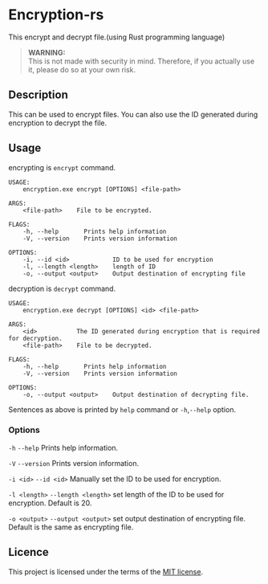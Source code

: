 Encryption-rs
====

This encrypt and decrypt file.(using Rust programming language) 

> **WARNING:**  
> This is not made with security in mind.
> Therefore, if you actually use it, please do so at your own risk.

## Description

This can be used to encrypt files.
You can also use the ID generated during encryption to decrypt the file.

## Usage

encrypting is `encrypt` command.
```
USAGE:
    encryption.exe encrypt [OPTIONS] <file-path>

ARGS:
    <file-path>    File to be encrypted.

FLAGS:
    -h, --help       Prints help information
    -V, --version    Prints version information

OPTIONS:
    -i, --id <id>            ID to be used for encryption
    -l, --length <length>    length of ID
    -o, --output <output>    Output destination of encrypting file
```

decryption is `decrypt` command.
```
USAGE:
    encryption.exe decrypt [OPTIONS] <id> <file-path>

ARGS:
    <id>           The ID generated during encryption that is required for decryption.
    <file-path>    File to be decrypted.

FLAGS:
    -h, --help       Prints help information
    -V, --version    Prints version information

OPTIONS:
    -o, --output <output>    Output destination of decrypting file.
```

Sentences as above is printed by `help` command or `-h`,`--help` option. 

### Options

`-h` `--help`
Prints help information.

`-V` `--version`
Prints version information.

`-i <id>` `--id <id>`
Manually set the ID to be used for encryption.

`-l <length>` `--length <length>`
set length of the ID to be used for encryption. Default is 20.

`-o <output>` `--output <output>`
set output destination of encrypting file. Default is the same as encrypting file.


## Licence

This project is licensed under the terms of the [MIT license](https://github.com/waryu-YND/encryption-rs/blob/main/LICENSE).